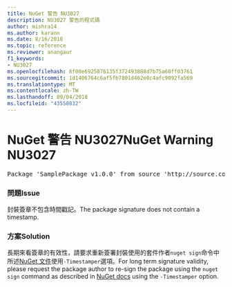 ```yaml
---
title: NuGet 警告 NU3027
description: NU3027 警告的程式碼
author: mishra14
ms.author: karann
ms.date: 8/16/2018
ms.topic: reference
ms.reviewer: anangaur
f1_keywords:
- NU3027
ms.openlocfilehash: 6f00e6925076135f372493888d7b75a60ff03761
ms.sourcegitcommit: 1d1406764c6af5fb7801d462e0c4afc9092fa569
ms.translationtype: MT
ms.contentlocale: zh-TW
ms.lasthandoff: 09/04/2018
ms.locfileid: "43550832"
---
```

# <a name="nuget-warning-nu3027"></a><span data-ttu-id="90c42-103">NuGet 警告 NU3027</span><span class="sxs-lookup"><span data-stu-id="90c42-103">NuGet Warning NU3027</span></span>

<pre>Package 'SamplePackage v1.0.0' from source 'http://source.com/index.json': The signature should be timestamped to enable long-term signature validity after the certificate has expired.</pre>

### <a name="issue"></a><span data-ttu-id="90c42-104">問題</span><span class="sxs-lookup"><span data-stu-id="90c42-104">Issue</span></span>

<span data-ttu-id="90c42-105">封裝簽章不包含時間戳記。</span><span class="sxs-lookup"><span data-stu-id="90c42-105">The package signature does not contain a timestamp.</span></span>


### <a name="solution"></a><span data-ttu-id="90c42-106">方案</span><span class="sxs-lookup"><span data-stu-id="90c42-106">Solution</span></span>

<span data-ttu-id="90c42-107">長期來看簽章的有效性，請要求重新簽署封裝使用的套件作者`nuget sign`命令中所述[NuGet 文件](https://docs.microsoft.com/en-us/nuget/create-packages/sign-a-package)使用`-Timestamper`選項。</span><span class="sxs-lookup"><span data-stu-id="90c42-107">For long term signature validity, please request the package author to re-sign the package using the `nuget sign` command as described in [NuGet docs](https://docs.microsoft.com/en-us/nuget/create-packages/sign-a-package) using the `-Timestamper` option.</span></span>


